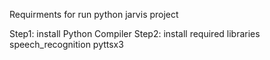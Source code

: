 Requirments for run python jarvis project

Step1: install Python Compiler
Step2: install required libraries
speech_recognition
pyttsx3
